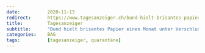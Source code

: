 ```yaml
---
date:          2020-11-13
redirect:      https://www.tagesanzeiger.ch/bund-hielt-brisantes-papier-einen-monat-unter-verschluss-594660472162
title:         Tagesanzeiger
subtitle:      "Bund hielt brisantes Papier einen Monat unter Verschluss"
categories:    BAG
tags:          [tagesanzeiger, quarantäne]
---
```

